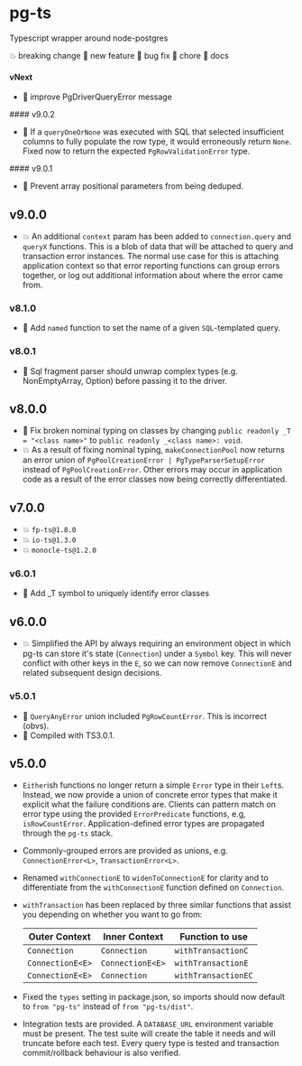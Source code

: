 # pg-ts
Typescript wrapper around node-postgres

:boom: breaking change
:rocket: new feature
:bug: bug fix
:wrench: chore
:notebook: docs

#### vNext
- :wrench: improve PgDriverQueryError message

#### v9.0.2
- :bug: If a `queryOneOrNone` was executed with SQL that selected insufficient columns to fully
  populate the row type, it would erroneously return `None`. Fixed now to return the expected
  `PgRowValidationError` type.

#### v9.0.1
- :bug: Prevent array positional parameters from being deduped.

## v9.0.0
- :boom: An additional `context` param has been added to `connection.query` and `queryX`
  functions. This is a blob of data that will be attached to query and transaction error instances.
  The normal use case for this is attaching application context so that error reporting functions
  can group errors together, or log out additional information about where the error came from.

### v8.1.0
- :rocket: Add `named` function to set the name of a given `SQL`-templated query.

### v8.0.1
- :bug: Sql fragment parser should unwrap complex types (e.g. NonEmptyArray, Option) before
  passing it to the driver.

## v8.0.0
- :bug: Fix broken nominal typing on classes by changing `public readonly _T = "<class name>"`
  to `public readonly _<class name>: void`.
- :boom: As a result of fixing nominal typing, `makeConnectionPool` now returns an error union
  of `PgPoolCreationError | PgTypeParserSetupError` instead of `PgPoolCreationError`. Other errors
  may occur in application code as a result of the error classes now being correctly differentiated.

## v7.0.0
- :boom: `fp-ts@1.8.0`
- :boom: `io-ts@1.3.0`
- :boom: `monocle-ts@1.2.0`

### v6.0.1
- :wrench: Add _T symbol to uniquely identify error classes

## v6.0.0
- :boom: Simplified the API by always requiring an environment object in which pg-ts can
  store it's state (`Connection`) under a `Symbol` key. This will never conflict with other
  keys in the `E`, so we can now remove `ConnectionE` and related subsequent design decisions.

### v5.0.1
- :bug: `QueryAnyError` union included `PgRowCountError`. This is incorrect (obvs).
- :wrench: Compiled with TS3.0.1.

## v5.0.0
- `Either`ish functions no longer return a simple `Error` type in their `Left`s. Instead, we now
  provide a union of concrete error types that make it explicit what the failure conditions are.
  Clients can pattern match on error type using the provided `ErrorPredicate` functions, e.g,
  `isRowCountError`. Application-defined error types are propagated through the `pg-ts` stack.
- Commonly-grouped errors are provided as unions, e.g. `ConnectionError<L>`, `TransactionError<L>`.
- Renamed `withConnectionE` to `widenToConnectionE` for clarity and to differentiate from the
  `withConnectionE` function defined on `Connection`.
- `withTransaction` has been replaced by three similar functions that assist you depending on
   whether you want to go from:

     | Outer Context    | Inner Context    | Function to use     |
     |------------------|------------------|---------------------|
     | `Connection`     | `Connection`     | `withTransactionC`  |
     | `ConnectionE<E>` | `ConnectionE<E>` | `withTransactionE`  |
     | `ConnectionE<E>` | `Connection`     | `withTransactionEC` |

- Fixed the `types` setting in package.json, so imports should now default to `from "pg-ts"`
  instead of `from "pg-ts/dist"`.
- Integration tests are provided. A `DATABASE_URL` environment variable must be present. The test
  suite will create the table it needs and will truncate before each test. Every query type is
  tested and transaction commit/rollback behaviour is also verified.
